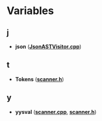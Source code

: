 
# Variables



## j

* **json** ([**JsonASTVisitor.cpp**](JsonASTVisitor_8cpp.md))


## t

* **Tokens** ([**scanner.h**](scanner_8h.md))


## y

* **yysval** ([**scanner.cpp**](scanner_8cpp.md), [**scanner.h**](scanner_8h.md))




